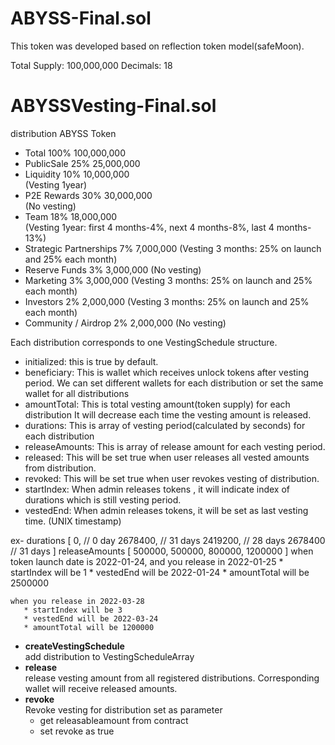# ABYSS-Final.sol
This token was developed based on reflection token model(safeMoon).

Total Supply: 100,000,000
Decimals:     18

# ABYSSVesting-Final.sol

distribution ABYSS Token
- Total                             100%                100,000,000     
- PublicSale                        25%                 25,000,000                    
- Liquidity                         10%                 10,000,000      
    (Vesting 1year)
- P2E Rewards                       30%                 30,000,000      
    (No vesting)
- Team                              18%                 18,000,000      
    (Vesting 1year: first 4 months-4%, next 4 months-8%, last 4 months-13%)
- Strategic Partnerships            7%                  7,000,000
    (Vesting 3 months: 25% on launch and 25% each month)
- Reserve Funds                     3%                  3,000,000
    (No vesting)
- Marketing                         3%                  3,000,000
    (Vesting 3 months: 25% on launch and 25% each month)
- Investors                         2%                  2,000,000
    (Vesting 3 months: 25% on launch and 25% each month)
- Community / Airdrop               2%                  2,000,000
    (No vesting)

Each distribution corresponds to one VestingSchedule structure.
 * initialized: this is true by default.
 * beneficiary: This is wallet which receives unlock tokens after vesting period.
   We can set different wallets for each distribution or set the same wallet for all distributions
 * amountTotal: This is total vesting amount(token supply) for each distribution
 It will decrease each time the vesting amount is released.
 * durations: This is array of vesting period(calculated by seconds) for each distribution
 * releaseAmounts: This is array of release amount for each vesting period.
 * released: This will be set true when user releases all vested amounts from distribution.
 * revoked: This will be set true when user revokes vesting of distribution.
 * startIndex: When admin releases tokens , it will indicate index of durations which is still vesting period.
 * vestedEnd: When admin releases tokens, it will be set as last vesting time. (UNIX timestamp)

ex- 
durations
[
    0,       // 0 day
    2678400, // 31 days
    2419200, // 28 days
    2678400  // 31 days
]
releaseAmounts
[
    500000,
    500000,
    800000,
    1200000
]
    when token launch date is 2022-01-24, 
    and you release in 2022-01-25 
       * startIndex will be 1 
       * vestedEnd will be 2022-01-24
       * amountTotal will be 2500000

    when you release in 2022-03-28
       * startIndex will be 3
       * vestedEnd will be 2022-03-24
       * amountTotal will be 1200000

- <strong>createVestingSchedule</strong><br/>
add distribution to VestingScheduleArray
- <strong>release</strong><br/>
release vesting amount from all registered distributions.
Corresponding wallet will receive released amounts.
- <strong>revoke</strong><br/>
Revoke vesting for distribution set as parameter
   * get releasableamount from contract
   * set revoke as true
